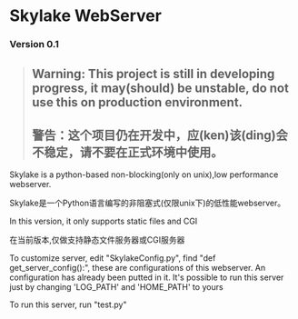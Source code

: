 # Skylake WebServer

### Version 0.1

> ## Warning: This project is still in developing progress, it may(should) be unstable, do not use this on production environment.
> ## 警告：这个项目仍在开发中，应(ken)该(ding)会不稳定，请不要在正式环境中使用。
 
Skylake is a python-based non-blocking(only on unix),low performance webserver. 

Skylake是一个Python语言编写的非阻塞式(仅限unix下)的低性能webserver。

In this version, it only supports static files and CGI

在当前版本,仅做支持静态文件服务器或CGI服务器

To customize server, edit "SkylakeConfig.py", find "def get_server_config():", these are configurations of this webserver. An configuration has already been putted in it. It's possible to run this server just by changing 'LOG_PATH' and 'HOME_PATH' to yours

To run this server, run "test.py"

